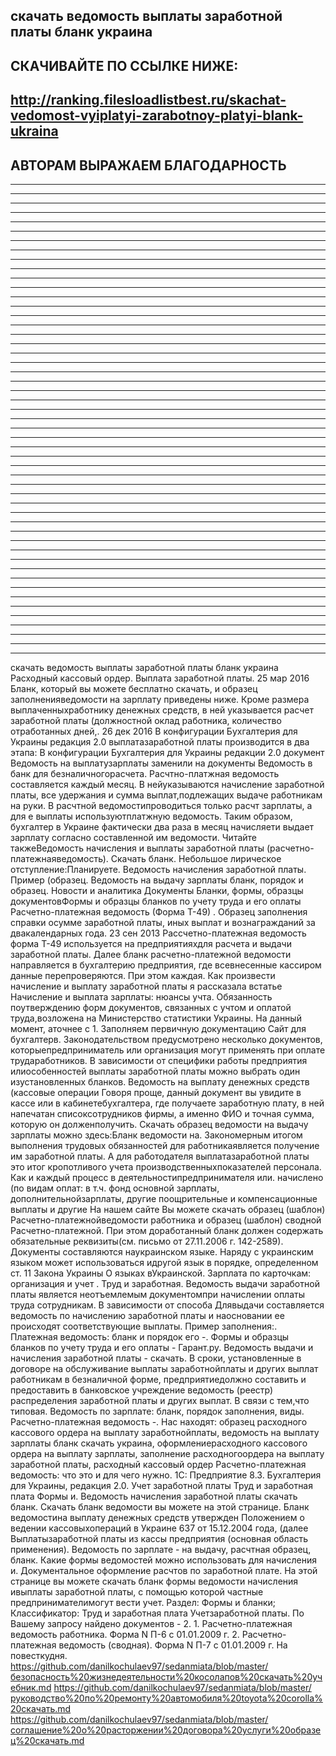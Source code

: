 скачать ведомость выплаты заработной платы бланк украина
--------------------------------------------------
СКАЧИВАЙТЕ ПО ССЫЛКЕ НИЖЕ:
--------------------------------------------------
http://ranking.filesloadlistbest.ru/skachat-vedomost-vyiplatyi-zarabotnoy-platyi-blank-ukraina
--------------------------------------------------
АВТОРАМ ВЫРАЖАЕМ БЛАГОДАРНОСТЬ
--------------------------------------------------
--------------------------------------------------
--------------------------------------------------
--------------------------------------------------
--------------------------------------------------
--------------------------------------------------
--------------------------------------------------
--------------------------------------------------
--------------------------------------------------
--------------------------------------------------
--------------------------------------------------
--------------------------------------------------
--------------------------------------------------
--------------------------------------------------
--------------------------------------------------
--------------------------------------------------
--------------------------------------------------
--------------------------------------------------
--------------------------------------------------
--------------------------------------------------
--------------------------------------------------
--------------------------------------------------
--------------------------------------------------
--------------------------------------------------
--------------------------------------------------
--------------------------------------------------
--------------------------------------------------
--------------------------------------------------
--------------------------------------------------
--------------------------------------------------
--------------------------------------------------
--------------------------------------------------
--------------------------------------------------
--------------------------------------------------
--------------------------------------------------
--------------------------------------------------
--------------------------------------------------
--------------------------------------------------
--------------------------------------------------
--------------------------------------------------
--------------------------------------------------
--------------------------------------------------
--------------------------------------------------
--------------------------------------------------
--------------------------------------------------
--------------------------------------------------
--------------------------------------------------
--------------------------------------------------
--------------------------------------------------
--------------------------------------------------
--------------------------------------------------
--------------------------------------------------
скачать ведомость выплаты заработной платы бланк украина Расходный кассовый ордер. Выплата заработной платы. 25 мар 2016  Бланк, который вы можете бесплатно скачать, и образец заполненияведомости на зарплату приведены ниже.  Кроме размера выплаченныхработнику денежных средств, в ней указывается расчет заработной платы (должностной оклад работника, количество отработанных дней,. 26 дек 2016  В конфигурации Бухгалтерия для Украины редакция 2.0 выплатазаработной платы производится в два этапа:  В конфигурации Бухгалтерия для Украины редакции 2.0 документ Ведомость на выплатузарплаты заменили на документы Ведомость в банк для безналичногорасчета. Расчтно-платжная ведомость составляется каждый месяц. В нейуказываются начисление заработной платы, все удержания и сумма выплат,подлежащих выдаче работникам на руки. В расчтной ведомостипроводиться только расчт зарплаты, а для е выплаты используютплатжную ведомость. Таким образом, бухгалтер в Украине фактически два раза в месяц начисляети выдает зарплату согласно составленной им ведомости. Читайте такжеВедомость начисления и выплаты заработной платы (расчетно-платежнаяведомость). Скачать бланк. Небольшое лирическое отступление:Планируете. Ведомость начисления заработной платы. Пример (образец. Ведомость на выдачу зарплаты бланк, порядок и образец. Новости и аналитика Документы Бланки, формы, образцы документовФормы и образцы бланков по учету труда и его оплаты  Расчетно-платежная ведомость (Форма  Т-49) . Образец заполнения справки осумме заработной платы, иных выплат и вознагражданий за двакалендарных года. 23 сен 2013  Рассчетно-платежная ведомость форма Т-49 используется на предприятияхдля расчета и выдачи заработной платы.  Далее бланк расчетно-платежной ведомости направляется в бухгалтерию предприятия, где всевнесенные кассиром данные перепроверяются. При этом каждая. Как произвести начисление и выплату заработной платы я рассказала встатье Начисление и выплата зарплаты: нюансы учта.  Обязанность поутверждению форм документов, связанных с учтом и оплатой труда,возложена на Министерство статистики Украины. На данный момент, аточнее с 1. Заполняем первичную документацию  Сайт для бухгалтерв. Законодательством предусмотрено несколько документов, которыепредприниматель или организация могут применять при оплате трудаработников. В зависимости от специфики работы предприятия илиособенностей выплаты заработной платы можно выбрать один изустановленных бланков. Ведомость на выплату денежных средств (кассовые операции
Говоря проще, данный документ вы увидите в кассе или в кабинетебухгалтера, где получаете заработную плату, в ней напечатан списоксотрудников фирмы, а именно ФИО и точная сумма, которую он долженполучить. Скачать образец ведомости на выдачу зарплаты можно здесь:Бланк ведомости на. Закономерным итогом выполнения трудовых обязанностей для работникаявляется получение им заработной платы. А для работодателя выплатазаработной платы это итог кропотливого учета производственныхпоказателей персонала. Как и каждый процесс в деятельностипредпринимателя или. начислено (по видам оплат: в т.ч. фонд основной зарплаты, дополнительнойзарплаты, другие поощрительные и компенсационные выплаты и другие На нашем сайте Вы можете скачать образец (шаблон) Расчетно-платежнойведомости работника и образец (шаблон) сводной Расчетно-платежной. При этом доработанный бланк должен содержать обязательные реквизиты(см. письмо от 27.11.2006 г.  142-2589). Документы составляются наукраинском языке. Наряду с украинским языком может использоваться идругой язык в порядке, определенном ст. 11 Закона Украины О языках вУкраинской. Зарплата по карточкам: организация и учет . Труд и заработная. Ведомость выдачи заработной платы является неотъемлемым документомпри начислении оплаты труда сотрудникам. В зависимости от способа  Длявыдачи составляется ведомость по начислению заработной платы и наосновании ее происходят соответствующие выплаты.  Пример заполнения:. Платежная ведомость: бланк и порядок его  -. Формы и образцы бланков по учету труда и его оплаты - Гарант.ру. Ведомость выдачи и начисления заработной платы - скачать. В сроки, установленные в договоре на обслуживание выплаты заработнойплаты и других выплат работникам в безналичной форме, предприятиедолжно составить и предоставить в банковское учреждение ведомость (реестр) распределения заработной платы и других выплат. В связи с тем,что типовая. Ведомость по зарплате: бланк, порядок заполнения, виды. Расчетно-платежная ведомость -. Нас находят: образец расходного кассового ордера на выплату заработнойплаты, ведомость на выплату зарплаты бланк скачать украина, оформлениерасходного кассового ордера на выплату зарплаты, заполнение расходногоордера на выплату заработной платы, расходный кассовый ордер
Расчетно-платежная ведомость: что это и для чего нужно. 1С: Предприятие 8.3. Бухгалтерия для Украины, редакция 2.0. Учет заработной платы  Труд и заработная плата  Формы и. Ведомость начисления заработной платы скачать бланк. Скачать бланк ведомости вы можете на этой странице.  Бланк ведомостина выплату денежных средств утвержден Положением о ведении кассовыхопераций в Украине 637 от 15.12.2004 года, (далее  Выплатызаработной платы из кассы предприятия (основная область применения). Ведомость по зарплате - на выдачу, расчтная образец, бланк. Какие формы ведомостей можно использовать для начисления и. Документальное оформление расчтов по заработной плате. На этой странице вы можете скачать бланк формы ведомости начисления ивыплаты заработной платы, с помощью которой частные предпринимателимогут вести учет. Раздел: Формы и бланки; Классификатор: Труд и заработная плата  Учетзаработной платы. По Вашeму запросу найдено документов - 2. 1. Расчетно-платежная ведомость работника. Форма N П-6 с 01.01.2009 г. 2. Расчетно-платежная ведомость (сводная). Форма N П-7 с 01.01.2009 г. На повесткудня.
https://github.com/danilkochulaev97/sedanmiata/blob/master/безопасность%20жизнедеятельности%20косолапов%20скачать%20учебник.md
https://github.com/danilkochulaev97/sedanmiata/blob/master/руководство%20по%20ремонту%20автомобиля%20toyota%20corolla%20скачать.md
https://github.com/danilkochulaev97/sedanmiata/blob/master/соглашение%20о%20расторжении%20договора%20услуги%20образец%20скачать.md